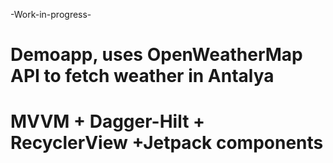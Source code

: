 -Work-in-progress-
# Demoapp, uses OpenWeatherMap API to fetch weather in Antalya
# MVVM + Dagger-Hilt + RecyclerView +Jetpack components
